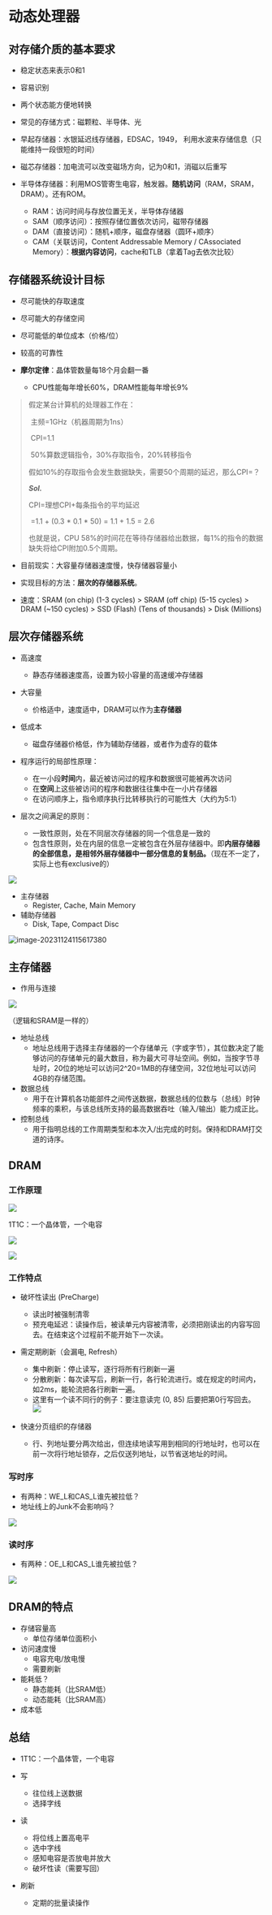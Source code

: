 # 动态处理器

## 对存储介质的基本要求

- 稳定状态来表示0和1
- 容易识别
- 两个状态能方便地转换
- 常见的存储方式：磁颗粒、半导体、光

- 早起存储器：水银延迟线存储器，EDSAC，1949， 利用水波来存储信息（只能维持一段很短的时间）
- 磁芯存储器：加电流可以改变磁场方向，记为0和1，消磁以后重写

- 半导体存储器：利用MOS管寄生电容，触发器。**随机访问**（RAM，SRAM，DRAM）。还有ROM。
  - RAM：访问时间与存放位置无关，半导体存储器
  - SAM（顺序访问）：按照存储位置依次访问，磁带存储器
  - DAM（直接访问）：随机+顺序，磁盘存储器（圆环+顺序）
  - CAM（关联访问，Content Addressable Memory / CAssociated Memory）：**根据内容访问**，cache和TLB（拿着Tag去依次比较）

## 存储器系统设计目标

- 尽可能快的存取速度
- 尽可能大的存储空间
- 尽可能低的单位成本（价格/位）
- 较高的可靠性

- **摩尔定律**：晶体管数量每18个月会翻一番
  - CPU性能每年增长60%，DRAM性能每年增长9%

> 假定某台计算机的处理器工作在：
>
> ​	主频=1GHz（机器周期为1ns）
>
> ​	CPI=1.1
>
> ​	50%算数逻辑指令，30%存取指令，20%转移指令
>
> 假如10%的存取指令会发生数据缺失，需要50个周期的延迟，那么CPI=？
>
> 
>
> ***Sol.***
>
> CPI=理想CPI+每条指令的平均延迟
>
> ​      =1.1 + (0.3 * 0.1 * 50) = 1.1 + 1.5 = 2.6
>
> 也就是说，CPU 58%的时间花在等待存储器给出数据，每1%的指令的数据缺失将给CPI附加0.5个周期。

- 目前现实：大容量存储器速度慢，快存储器容量小

- 实现目标的方法：**层次的存储器系统**。

- 速度：SRAM (on chip) (1-3 cycles) > SRAM (off chip) (5-15 cycles) > DRAM (~150 cycles) > SSD (Flash) (Tens of thousands) > Disk (Millions)

## 层次存储器系统

- 高速度
  - 静态存储器速度高，设置为较小容量的高速缓冲存储器
- 大容量
  - 价格适中，速度适中，DRAM可以作为**主存储器**
- 低成本
  - 磁盘存储器价格低，作为辅助存储器，或者作为虚存的载体

- 程序运行的局部性原理：
  - 在一小段**时间**内，最近被访问过的程序和数据很可能被再次访问
  - 在**空间**上这些被访问的程序和数据往往集中在一小片存储器
  - 在访问顺序上，指令顺序执行比转移执行的可能性大（大约为5:1）
- 层次之间满足的原则：
  - 一致性原则，处在不同层次存储器的同一个信息是一致的
  - 包含性原则，处在内层的信息一定被包含在外层存储器中。即**内层存储器的全部信息，是相邻外层存储器中一部分信息的复制品。**（现在不一定了，实际上也有exclusive的）

![](dram/image-20231124115147526.png)

- 主存储器
  - Register, Cache, Main Memory
- 辅助存储器
  - Disk, Tape, Compact Disc

![image-20231124115617380](dram/image-20231124115617380.png)

## 主存储器

- 作用与连接

![](dram/image-20231124115711881.png)

（逻辑和SRAM是一样的）

- 地址总线
  - 地址总线用于选择主存储器的一个存储单元（字或字节），其位数决定了能够访问的存储单元的最大数目，称为最大可寻址空间。例如，当按字节寻址时，20位的地址可以访问2^20=1MB的存储空间，32位地址可以访问4GB的存储范围。
- 数据总线
  - 用于在计算机各功能部件之间传送数据，数据总线的位数与（总线）时钟频率的乘积，与该总线所支持的最高数据吞吐（输入/输出）能力成正比。
- 控制总线
  - 用于指明总线的工作周期类型和本次入/出完成的时刻。保持和DRAM打交道的诗序。

## DRAM

### 工作原理

![](dram/image-20231124120515479.png)

1T1C：一个晶体管，一个电容

![](dram/image-20231124120742904.png)

![](dram/image-20231124120908902.png)

### 工作特点

- 破坏性读出 (PreCharge)
  - 读出时被强制清零
  - 预充电延迟：读操作后，被读单元内容被清零，必须把刚读出的内容写回去。在结束这个过程前不能开始下一次读。
- 需定期刷新（会漏电, Refresh）
  - 集中刷新：停止读写，逐行将所有行刷新一遍
  - 分散刷新：每次读写后，刷新一行，各行轮流进行。或在规定的时间内，如2ms，能轮流把各行刷新一遍。
  - 这里有一个读不同行的例子：要注意读完 (0, 85) 后要把第0行写回去。
  ![](dram/image-20231124121635278.png)

- 快速分页组织的存储器
  - 行、列地址要分两次给出，但连续地读写用到相同的行地址时，也可以在前一次将行地址锁存，之后仅送列地址，以节省送地址的时间。

### 写时序

- 有两种：WE_L和CAS_L谁先被拉低？
- 地址线上的Junk不会影响吗？

![](dram/image-20231124122016011.png)

### 读时序

- 有两种：OE_L和CAS_L谁先被拉低？

![](dram/image-20231124122236337.png)

## DRAM的特点

- 存储容量高
  - 单位存储单位面积小
- 访问速度慢
  - 电容充电/放电慢
  - 需要刷新
- 能耗低？
  - 静态能耗（比SRAM低）
  - 动态能耗（比SRAM高）
- 成本低

## 总结

- 1T1C：一个晶体管，一个电容

- 写
  - 往位线上送数据
  - 选择字线
- 读
  - 将位线上置高电平
  - 选中字线
  - 感知电容是否放电并放大
  - 破坏性读（需要写回）
- 刷新
  - 定期的批量读操作
